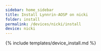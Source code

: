 ```yaml
---
sidebar: home_sidebar
title: Install Lynnrin-AOSP on nicki
folder: install
permalink: /devices/nicki/install
device: nicki
---
```

{% include templates/device_install.md %}
